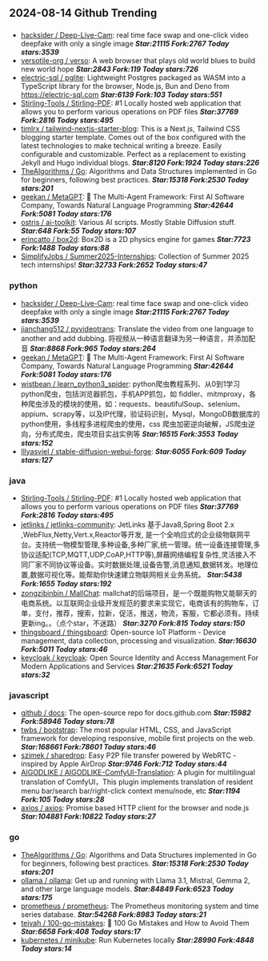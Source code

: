 ## 2024-08-14 Github Trending

### 
* [hacksider / Deep-Live-Cam](https://github.com/hacksider/Deep-Live-Cam): real time face swap and one-click video deepfake with only a single image ***Star:21115 Fork:2767 Today stars:3539***
* [versotile-org / verso](https://github.com/versotile-org/verso): A web browser that plays old world blues to build new world hope ***Star:2843 Fork:119 Today stars:726***
* [electric-sql / pglite](https://github.com/electric-sql/pglite): Lightweight Postgres packaged as WASM into a TypeScript library for the browser, Node.js, Bun and Deno from https://electric-sql.com ***Star:6139 Fork:103 Today stars:551***
* [Stirling-Tools / Stirling-PDF](https://github.com/Stirling-Tools/Stirling-PDF): #1 Locally hosted web application that allows you to perform various operations on PDF files ***Star:37769 Fork:2816 Today stars:495***
* [timlrx / tailwind-nextjs-starter-blog](https://github.com/timlrx/tailwind-nextjs-starter-blog): This is a Next.js, Tailwind CSS blogging starter template. Comes out of the box configured with the latest technologies to make technical writing a breeze. Easily configurable and customizable. Perfect as a replacement to existing Jekyll and Hugo individual blogs. ***Star:8120 Fork:1924 Today stars:226***
* [TheAlgorithms / Go](https://github.com/TheAlgorithms/Go): Algorithms and Data Structures implemented in Go for beginners, following best practices. ***Star:15318 Fork:2530 Today stars:201***
* [geekan / MetaGPT](https://github.com/geekan/MetaGPT): 🌟 The Multi-Agent Framework: First AI Software Company, Towards Natural Language Programming ***Star:42644 Fork:5081 Today stars:176***
* [ostris / ai-toolkit](https://github.com/ostris/ai-toolkit): Various AI scripts. Mostly Stable Diffusion stuff. ***Star:648 Fork:55 Today stars:107***
* [erincatto / box2d](https://github.com/erincatto/box2d): Box2D is a 2D physics engine for games ***Star:7723 Fork:1488 Today stars:88***
* [SimplifyJobs / Summer2025-Internships](https://github.com/SimplifyJobs/Summer2025-Internships): Collection of Summer 2025 tech internships! ***Star:32733 Fork:2652 Today stars:47***

### python
* [hacksider / Deep-Live-Cam](https://github.com/hacksider/Deep-Live-Cam): real time face swap and one-click video deepfake with only a single image ***Star:21115 Fork:2767 Today stars:3539***
* [jianchang512 / pyvideotrans](https://github.com/jianchang512/pyvideotrans): Translate the video from one language to another and add dubbing. 将视频从一种语言翻译为另一种语言，并添加配音 ***Star:8868 Fork:965 Today stars:264***
* [geekan / MetaGPT](https://github.com/geekan/MetaGPT): 🌟 The Multi-Agent Framework: First AI Software Company, Towards Natural Language Programming ***Star:42644 Fork:5081 Today stars:176***
* [wistbean / learn_python3_spider](https://github.com/wistbean/learn_python3_spider): python爬虫教程系列、从0到1学习python爬虫，包括浏览器抓包，手机APP抓包，如 fiddler、mitmproxy，各种爬虫涉及的模块的使用，如：requests、beautifulSoup、selenium、appium、scrapy等，以及IP代理，验证码识别，Mysql，MongoDB数据库的python使用，多线程多进程爬虫的使用，css 爬虫加密逆向破解，JS爬虫逆向，分布式爬虫，爬虫项目实战实例等 ***Star:16515 Fork:3553 Today stars:152***
* [lllyasviel / stable-diffusion-webui-forge](https://github.com/lllyasviel/stable-diffusion-webui-forge):  ***Star:6055 Fork:609 Today stars:127***

### java
* [Stirling-Tools / Stirling-PDF](https://github.com/Stirling-Tools/Stirling-PDF): #1 Locally hosted web application that allows you to perform various operations on PDF files ***Star:37769 Fork:2816 Today stars:495***
* [jetlinks / jetlinks-community](https://github.com/jetlinks/jetlinks-community): JetLinks 基于Java8,Spring Boot 2.x ,WebFlux,Netty,Vert.x,Reactor等开发, 是一个全响应式的企业级物联网平台。支持统一物模型管理,多种设备,多种厂家,统一管理。统一设备连接管理,多协议适配(TCP,MQTT,UDP,CoAP,HTTP等),屏蔽网络编程复杂性,灵活接入不同厂家不同协议等设备。实时数据处理,设备告警,消息通知,数据转发。地理位置,数据可视化等。能帮助你快速建立物联网相关业务系统。 ***Star:5438 Fork:1655 Today stars:192***
* [zongzibinbin / MallChat](https://github.com/zongzibinbin/MallChat): mallchat的后端项目，是一个既能购物又能聊天的电商系统。以互联网企业级开发规范的要求来实现它，电商该有的购物车，订单，支付，推荐，搜索，拉新，促活，推送，物流，客服，它都必须有。持续更新ing。。（点个star，不迷路） ***Star:3270 Fork:815 Today stars:150***
* [thingsboard / thingsboard](https://github.com/thingsboard/thingsboard): Open-source IoT Platform - Device management, data collection, processing and visualization. ***Star:16630 Fork:5011 Today stars:46***
* [keycloak / keycloak](https://github.com/keycloak/keycloak): Open Source Identity and Access Management For Modern Applications and Services ***Star:21635 Fork:6521 Today stars:32***

### javascript
* [github / docs](https://github.com/github/docs): The open-source repo for docs.github.com ***Star:15982 Fork:58946 Today stars:78***
* [twbs / bootstrap](https://github.com/twbs/bootstrap): The most popular HTML, CSS, and JavaScript framework for developing responsive, mobile first projects on the web. ***Star:168661 Fork:78601 Today stars:46***
* [szimek / sharedrop](https://github.com/szimek/sharedrop): Easy P2P file transfer powered by WebRTC - inspired by Apple AirDrop ***Star:9746 Fork:712 Today stars:44***
* [AIGODLIKE / AIGODLIKE-ComfyUI-Translation](https://github.com/AIGODLIKE/AIGODLIKE-ComfyUI-Translation): A plugin for multilingual translation of ComfyUI，This plugin implements translation of resident menu bar/search bar/right-click context menu/node, etc ***Star:1194 Fork:105 Today stars:28***
* [axios / axios](https://github.com/axios/axios): Promise based HTTP client for the browser and node.js ***Star:104881 Fork:10822 Today stars:27***

### go
* [TheAlgorithms / Go](https://github.com/TheAlgorithms/Go): Algorithms and Data Structures implemented in Go for beginners, following best practices. ***Star:15318 Fork:2530 Today stars:201***
* [ollama / ollama](https://github.com/ollama/ollama): Get up and running with Llama 3.1, Mistral, Gemma 2, and other large language models. ***Star:84849 Fork:6523 Today stars:175***
* [prometheus / prometheus](https://github.com/prometheus/prometheus): The Prometheus monitoring system and time series database. ***Star:54268 Fork:8983 Today stars:21***
* [teivah / 100-go-mistakes](https://github.com/teivah/100-go-mistakes): 📖 100 Go Mistakes and How to Avoid Them ***Star:6658 Fork:408 Today stars:17***
* [kubernetes / minikube](https://github.com/kubernetes/minikube): Run Kubernetes locally ***Star:28990 Fork:4848 Today stars:14***
